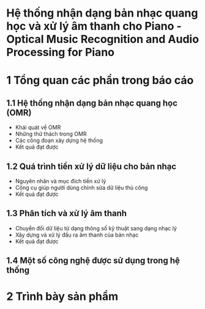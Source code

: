 # Hệ thống nhận dạng bản nhạc quang học và xử lý âm thanh cho Piano - Optical Music Recognition and Audio Processing for Piano

# 1 Tổng quan các phần trong báo cáo
## 1.1 Hệ thống nhận dạng bản nhạc quang học (OMR)
- Khái quát về OMR
- Những thử thách trong OMR
- Các công đoạn xây dựng hệ thống
- Kết quả đạt được

## 1.2 Quá trình tiền xử lý dữ liệu cho bản nhạc
- Nguyên nhân và mục đích tiền xử lý
- Công cụ giúp người dùng chỉnh sửa dữ liệu thủ công
- Kết quả đạt được

## 1.3 Phân tích và xử lý âm thanh
- Chuyển đổi dữ liệu từ dạng thông số kỹ thuật sang dạng nhạc lý
- Xây dựng và xử lý đầu ra âm thanh của bản nhạc
- Kết quả đạt được

## 1.4 Một số công nghệ được sử dụng trong hệ thống

# 2 Trình bày sản phẩm